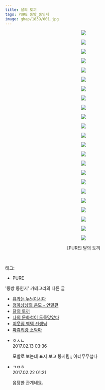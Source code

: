 ```yaml
---
title: 달의 토끼
tags: PURE 동방_동인지
image: ghap/1839/001.jpg
---
```

<div class="article">
<p style="text-align: center; clear: none; float: none;"><img src="{{ site.nasurl }}/ghap/1839/001.jpg"/></p>
<p style="text-align: center; clear: none; float: none;"><img src="{{ site.nasurl }}/ghap/1839/002.jpg"/></p>
<p style="text-align: center; clear: none; float: none;"><img src="{{ site.nasurl }}/ghap/1839/003.jpg"/></p>
<p style="text-align: center; clear: none; float: none;"><img src="{{ site.nasurl }}/ghap/1839/004.jpg"/></p>
<p style="text-align: center; clear: none; float: none;"><img src="{{ site.nasurl }}/ghap/1839/005.jpg"/></p>
<p style="text-align: center; clear: none; float: none;"><img src="{{ site.nasurl }}/ghap/1839/006.jpg"/></p>
<p style="text-align: center; clear: none; float: none;"><img src="{{ site.nasurl }}/ghap/1839/007.jpg"/></p>
<p style="text-align: center; clear: none; float: none;"><img src="{{ site.nasurl }}/ghap/1839/008.jpg"/></p>
<p style="text-align: center; clear: none; float: none;"><img src="{{ site.nasurl }}/ghap/1839/009.jpg"/></p>
<p style="text-align: center; clear: none; float: none;"><img src="{{ site.nasurl }}/ghap/1839/010.jpg"/></p>
<p style="text-align: center; clear: none; float: none;"><img src="{{ site.nasurl }}/ghap/1839/011.jpg"/></p>
<p style="text-align: center; clear: none; float: none;"><img src="{{ site.nasurl }}/ghap/1839/012.jpg"/></p>
<p style="text-align: center; clear: none; float: none;"><img src="{{ site.nasurl }}/ghap/1839/013.jpg"/></p>
<p style="text-align: center; clear: none; float: none;"><img src="{{ site.nasurl }}/ghap/1839/014.jpg"/></p>
<p style="text-align: center; clear: none; float: none;"><img src="{{ site.nasurl }}/ghap/1839/015.jpg"/></p>
<p style="text-align: center; clear: none; float: none;"><img src="{{ site.nasurl }}/ghap/1839/016.jpg"/></p>
<p style="text-align: center; clear: none; float: none;"><img src="{{ site.nasurl }}/ghap/1839/017.jpg"/></p>
<p style="text-align: center; clear: none; float: none;"><img src="{{ site.nasurl }}/ghap/1839/018.jpg"/></p>
<p style="text-align: center; clear: none; float: none;"><img src="{{ site.nasurl }}/ghap/1839/019.jpg"/></p>
<p style="text-align: center; clear: none; float: none;"><img src="{{ site.nasurl }}/ghap/1839/020.jpg"/></p>
<p style="text-align: center; clear: none; float: none;"><img src="{{ site.nasurl }}/ghap/1839/021.jpg"/></p>
<p style="text-align: center; clear: none; float: none;"><img src="{{ site.nasurl }}/ghap/1839/022.jpg"/></p>
<p style="text-align: center; clear: none; float: none;"><img src="{{ site.nasurl }}/ghap/1839/023.jpg"/></p>
<p style="text-align: center; clear: none; float: none;">[PURE] 달의 토끼</p>
<p><br/></p>
</div><div class="tagTrail">
<p>태그: </p>
<ul>
<li>PURE</li>
</ul>
</div><div class="another">
<p>'동방 동인지' 카테고리의 다른 글</p>
<ul>
<li><a href="/2016-08-26-ghap_1841">유카는 누님이시다</a></li>
<li><a href="/2016-08-26-ghap_1840">청아냥냥의 음모 - 연말편</a></li>
<li><a href="/2016-08-26-ghap_1839">달의 토끼</a></li>
<li><a href="/2016-08-26-ghap_1838">나의 문화첩이 도둑맞았다</a></li>
<li><a href="/2016-08-26-ghap_1837">이웃집 백택 선생님</a></li>
<li><a href="/2016-08-26-ghap_1835">파츄리랑 소악마</a></li>
</ul>
</div><div class="cb_module cb_fluid">
<div class="cb_wrt cb_profile">
<div class="comment">
<ul>
<li class="cb_thumb_off" id="comment14913818">
<div class="cb_comment_area">
<div class="cb_info_area">
<div class="cb_section">
<span class="cb_nick_name">ㅇㅅㄴ</span>
</div>
<div class="cb_section">
<span class="cb_date">2017.02.13 03:36 </span>
</div>
</div>
<div class="cb_dsc_comment">
<p class="cb_dsc">
											모발로 보는데  표지 보고 똥지림;; 아너무무섭다
										</p>
</div>
</div></li>
<li class="cb_thumb_off" id="comment14921784">
<div class="cb_comment_area">
<div class="cb_info_area">
<div class="cb_section">
<span class="cb_nick_name">ㄱㅁㅎ</span>
</div>
<div class="cb_section">
<span class="cb_date">2017.02.22 01:21 </span>
</div>
</div>
<div class="cb_dsc_comment">
<p class="cb_dsc">
											음탕한 관계네요.
										</p>
</div>
</div></li>
</ul>
</div>
</div><!-- commentList close -->
</div>
